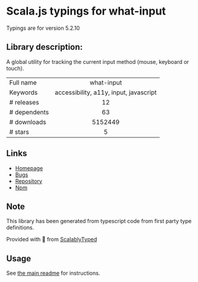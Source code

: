 
# Scala.js typings for what-input

Typings are for version 5.2.10

## Library description:
A global utility for tracking the current input method (mouse, keyboard or touch).

|                    |                 |
| ------------------ | :-------------: |
| Full name          | what-input |
| Keywords           | accessibility, a11y, input, javascript |
| # releases         | 12 |
| # dependents       | 63 |
| # downloads        | 5152449 |
| # stars            | 5 |

## Links
- [Homepage](https://github.com/ten1seven/what-input)
- [Bugs](https://github.com/ten1seven/what-input/issues)
- [Repository](https://github.com/ten1seven/what-input)
- [Npm](https://www.npmjs.com/package/what-input)
    


## Note
This library has been generated from typescript code from first party type definitions.

Provided with :purple_heart: from [ScalablyTyped](https://github.com/oyvindberg/ScalablyTyped)

## Usage
See [the main readme](../../readme.md) for instructions.


